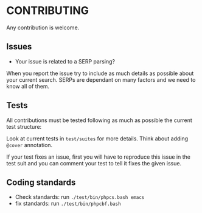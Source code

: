 CONTRIBUTING
============

Any contribution is welcome.

Issues
------

- Your issue is related to a SERP parsing? 

When you report the issue try to include as much details as possible about your current search.
SERPs are dependant on many factors and we need to know all of them.

Tests
-----

All contributions must be tested following as much as possible the current test structure:

Look at current tests in ``test/suites`` for more details. Think about adding ``@cover`` annotation. 

If your test fixes an issue, first you will have to reproduce this issue in the test suit and you can comment 
your test to tell it fixes the given issue.

Coding standards
----------------



- Check standards: run ``./test/bin/phpcs.bash emacs``
- fix standards: run ``./test/bin/phpcbf.bash``
